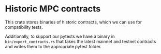 # Historic MPC contracts
This crate stores binaries of historic contracts, which we can use for compatibility tests.

Additionally, to support our pytests we have a binary in `bin/export_contracts.rs` that
takes the latest mainnet and testnet contracts and writes them to the appropriate pytest folder.
